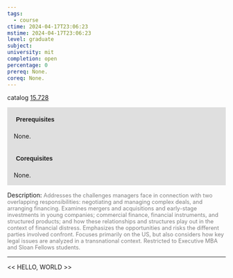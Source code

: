 ```yaml
---
tags:
  - course
ctime: 2024-04-17T23:06:23
mstime: 2024-04-17T23:06:23
level: graduate
subject: 
university: mit
completion: open
percentage: 0
prereq: None.
coreq: None.
---
```


catalog [15.728](http://student.mit.edu/catalog/m15c.html#15.728)

<span style="display: block; padding: 15px; background-color: rgb(100, 100, 100, 0.2);"><font id="m_prereq1254_0" style="display: block; font-family: Arial, sans-serif; font-weight: bold; padding: 5px">Prerequisites</font><br><span id="prereq1254_0">None.</span></span>
<span style="display: block; padding: 15px; background-color: rgb(100, 100, 100, 0.2);"><font id="m_coreq1254_0" style="display: block; font-family: Arial, sans-serif; font-weight: bold; padding: 5px">Corequisites</font><br><span id="coreq1254_0">None.</span></span>

<font style="">Description:</font>
<font style="color: grey; font-size: 0.8rem;">Addresses the challenges managers face in connection with two overlapping responsibilities: negotiating and managing complex deals, and arranging financing. Examines mergers and acquisitions and early-stage investments in young companies; commercial finance, financial instruments, and structured products; and how these relationships and structures play out in the context of financial distress. Emphasizes the opportunities and risks the different parties involved confront. Focuses primarily on the US, but also considers how key legal issues are analyzed in a transnational context. Restricted to Executive MBA and Sloan Fellows students.</font>



---

<< HELLO, WORLD >>

